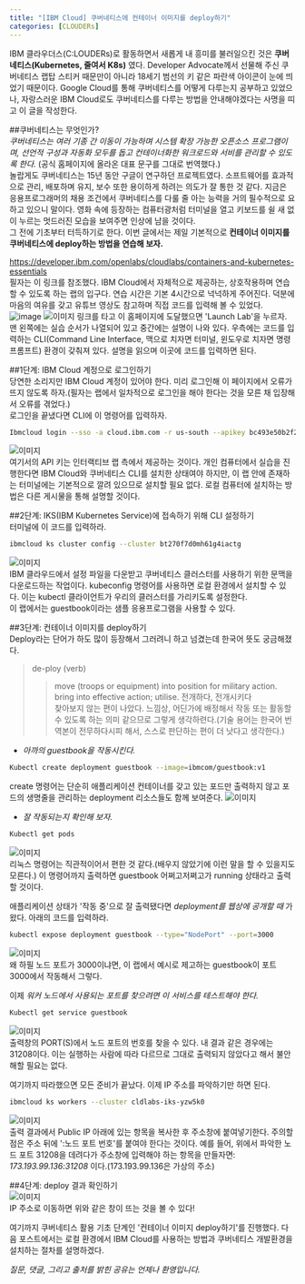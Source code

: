 ```yaml
---
title: "[IBM Cloud] 쿠버네티스에 컨테이너 이미지를 deploy하기"
categories: [CLOUDERs]
---
```


IBM 클라우더스(C:LOUDERs)로 활동하면서 새롭게 내 흥미를 불러일으킨 것은 __쿠버네티스(Kubernetes, 줄여서 K8s)__ 였다. Developer Advocate께서 선물해 주신 쿠버네티스 랩탑 스티커 때문만이 아니라 18세기 범선의 키 같은 파란색 아이콘이 눈에 띄었기 때문이다. Google Cloud를 통해 쿠버네티스를 어떻게 다루는지 공부하고 있었으나, 자랑스러운 IBM Cloud로도 쿠버네티스를 다루는 방법을 안내해야겠다는 사명을 띠고 이 글을 작성한다.    

##쿠버네티스는 무엇인가?  
*쿠버네티스는 여러 기종 간 이동이 가능하며 시스템 확장 가능한 오픈소스 프로그램이며, 선언적 구성과 자동화 모두를 돕고 컨테이너화한 워크로드와 서비를 관리할 수 있도록 한다.* (공식 홈페이지에 올라온 대표 문구를 그대로 번역했다.)  
놀랍게도 쿠버네티스는 15년 동안 구글이 연구하던 프로젝트였다. 소프트웨어를 효과적으로 관리, 배포하며 유지, 보수 또한 용이하게 하려는 의도가 잘 통한 것 같다. 지금은 응용프로그래머의 채용 조건에서 쿠버네티스를 다룰 줄 아는 능력을 거의 필수적으로 요하고 있으니 말이다. 영화 속에 등장하는 컴퓨터광처럼 터미널을 열고 키보드를 쉴 새 없이 누르는 멋드러진 모습을 보여주면 인상에 남을 것이다.  
그 전에 기초부터 터득하기로 한다. 이번 글에서는 제일 기본적으로 __컨테이너 이미지를 쿠버네티스에 deploy하는 방법을 연습해 보자.__    

<https://developer.ibm.com/openlabs/cloudlabs/containers-and-kubernetes-essentials>  
필자는 이 링크를 참조했다. IBM Cloud에서 자체적으로 제공하는, 상호작용하며 연습할 수 있도록 하는 랩의 입구다. 연습 시간은 기본 4시간으로 넉넉하게 주어진다. 덕분에 마음의 여유를 갖고 유튜브 영상도 참고하며 직접 코드를 입력해 볼 수 있었다.  
![image](https://user-images.githubusercontent.com/50163676/91160115-fafca180-e703-11ea-8c29-906b8aa4d786.png "인터랙티브 랩 입구") 
![이미지](https://user-images.githubusercontent.com/50163676/91160174-09e35400-e704-11ea-9e84-eae9ec849fcd.png "랩 시작 환경") 
링크를 타고 이 홈페이지에 도달했으면 'Launch Lab'을 누르자.   
맨 왼쪽에는 실습 순서가 나열되어 있고 중간에는 설명이 나와 있다. 우측에는 코드를 입력하는 CLI(Command Line Interface, 맥으로 치자면 터미널, 윈도우로 치자면 명령 프롬프트) 환경이 갖춰져 있다. 설명을 읽으며 이곳에 코드를 입력하면 된다.    

##1단계: IBM Cloud 계정으로 로그인하기  
당연한 소리지만 IBM Cloud 계정이 있어야 한다. 미리 로그인해 이 페이지에서 오류가 뜨지 않도록 하자.(필자는 랩에서 일차적으로 로그인을 해야 한다는 것을 모른 채 입장해서 오류를 겪었다.)  
로그인을 끝냈다면 CLI에 이 명령어를 입력하자.   
``` bash
Ibmcloud login --sso -a cloud.ibm.com -r us-south --apikey bc493e50b2f206dc0b4ada2dc5b61328
```
![이미지](https://user-images.githubusercontent.com/50163676/91159962-c852a900-e703-11ea-8275-8c16008a03cc.png "클라우드 로그인 결과창")  
여기서의 API 키는 인터랙티브 랩 측에서 제공하는 것이다. 개인 컴퓨터에서 실습을 진행한다면 IBM Cloud와 쿠버네티스 CLI를 설치한 상태여야 하지만, 이 랩 안에 존재하는 터미널에는 기본적으로 깔려 있으므로 설치할 필요 없다. 로컬 컴퓨터에 설치하는 방법은 다른 게시물을 통해 설명할 것이다.    

##2단계: IKS(IBM Kubernetes Service)에 접속하기 위해 CLI 설정하기  
터미널에 이 코드를 입력하라.  
``` bash
ibmcloud ks cluster config --cluster bt270f7d0mh61g4iactg
```
![이미지](https://user-images.githubusercontent.com/50163676/91159990-d0aae400-e703-11ea-9d6b-7a1b4e97c7d7.png "쿠버네티스 개발환경 설정하기")  
IBM 클라우드에서 설정 파일을 다운받고 쿠버네티스 클러스터를 사용하기 위한 문맥을 다운로드하는 작업이다. kubeconfig 명령어를 사용하면 로컬 환경에서 설치할 수 있다. 이는 kubectl 클라이언트가 우리의 클러스터를 가리키도록 설정한다.  
이 랩에서는 guestbook이라는 샘플 응용프로그램을 사용할 수 있다.    

##3단계: 컨테이너 이미지를 deploy하기  
Deploy라는 단어가 하도 많이 등장해서 그러려니 하고 넘겼는데 한국어 뜻도 궁금해졌다.  
>de-ploy (verb)  
>> move (troops or equipment) into position for military action.
>> bring into effective action; utilise.
>> 전개하다, 전개시키다  
찾아보지 않는 편이 나았다. 느낌상, 어딘가에 배정해서 작동 또는 활동할 수 있도록 하는 의미 같으므로 그렇게 생각하련다.(기술 용어는 한국어 번역본이 전무하다시피 해서, 스스로 판단하는 편이 더 낫다고 생각한다.)    

+ *아까의 guestbook을 작동시킨다.*    
``` bash
Kubectl create deployment guestbook --image=ibmcom/guestbook:v1
```
create 명령어는 단순히 애플리케이션 컨테이너를 갖고 있는 포드만 출력하지 않고 포드의 생명줄을 관리하는 deployment 리소스들도 함께 보여준다.
![이미지](https://user-images.githubusercontent.com/50163676/91160018-da344c00-e703-11ea-8511-aecdaee3d651.png "게스트북 작동!")    
 
+ *잘 작동되는지 확인해 보자.*
``` bash
Kubectl get pods
```
![이미지](https://user-images.githubusercontent.com/50163676/91160023-ddc7d300-e703-11ea-9e87-d386f3cd6d03.png "예시 애플리케이션 작동시키기")  
리눅스 명령어는 직관적이어서 편한 것 같다.(배우지 않았기에 이런 말을 할 수 있을지도 모른다.) 이 명령어까지 출력하면 guestbook 어쩌고저쩌고가 running 상태라고 출력할 것이다.    

애플리케이션 상태가 '작동 중'으로 잘 출력됐다면 *deployment를 웹상에 공개할 때* 가 왔다. 아래의 코드를 입력하라.  
``` bash
kubectl expose deployment guestbook --type="NodePort" --port=3000
```
![이미지](https://user-images.githubusercontent.com/50163676/91160035-e15b5a00-e703-11ea-828b-f359444bc291.png "만천하에 공개하기")  
왜 하필 노드 포트가 3000이냐면, 이 랩에서 예시로 제고하는 guestbook이 포트 3000에서 작동해서 그렇다.  

이제 *워커 노드에서 사용되는 포트를 찾으려면 이 서비스를 테스트해야 한다.*  
``` bash
Kubectl get service guestbook
```
![이미지](https://user-images.githubusercontent.com/50163676/91160041-e3bdb400-e703-11ea-9498-06c33a3cf232.png "노드 포트 번호 찾기")  
출력창의 PORT(S)에서 노드 포트의 번호를 찾을 수 있다. 내 결과 같은 경우에는 31208이다. 이는 실행하는 사람에 따라 다르므로 그대로 출력되지 않았다고 해서 불안해할 필요는 없다.    

여기까지 따라했으면 모든 준비가 끝났다. 이제 IP 주소를 파악하기만 하면 된다.  
``` bash
ibmcloud ks workers --cluster cldlabs-iks-yzw5k0
```
![이미지](https://user-images.githubusercontent.com/50163676/91160054-e6200e00-e703-11ea-8c49-1856604096e7.png "IP주소 찾기")  
출력 결과에서 Public IP 아래에 있는 항목을 복사한 후 주소창에 붙여넣기한다. 주의할 점은 주소 뒤에 ':노드 포트 번호'를 붙여야 한다는 것이다. 예를 들어, 위에서 파악한 노드 포트 31208을 데려다가 주소창에 입력해야 하는 항목을 만들자면:  
*173.193.99.136:31208* 이다.(173.193.99.136은 가상의 주소)   

##4단계: deploy 결과 확인하기  
![이미지](https://user-images.githubusercontent.com/50163676/91160062-e8826800-e703-11ea-9cb7-646cf4611503.png "최종 결과")  
IP 주소로 이동하면 위와 같은 창이 뜨는 것을 볼 수 있다!    

여기까지 쿠버네티스 활용 기초 단계인 '컨테이너 이미지 deploy하기'를 진행했다. 다음 포스트에서는 로컬 환경에서 IBM Cloud를 사용하는 방법과 쿠버네티스 개발환경을 설치하는 절차를 설명하겠다.  

*질문, 댓글, 그리고 출처를 밝힌 공유는 언제나 환영입니다.*  